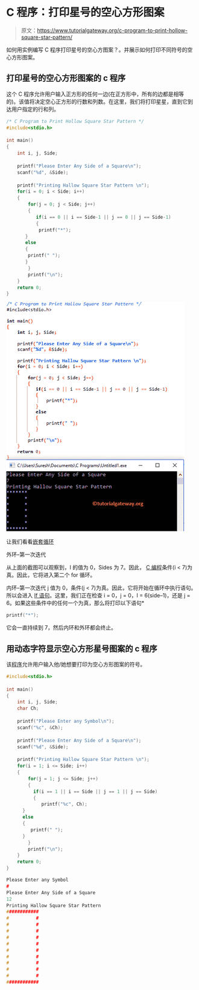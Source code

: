 # C 程序：打印星号的空心方形图案

> 原文：<https://www.tutorialgateway.org/c-program-to-print-hollow-square-star-pattern/>

如何用实例编写 C 程序打印星号的空心方图案？。并展示如何打印不同符号的空心方形图案。

## 打印星号的空心方形图案的 c 程序

这个 C 程序允许用户输入正方形的任何一边(在正方形中，所有的边都是相等的)。该值将决定空心正方形的行数和列数。在这里，我们将打印星星，直到它到达用户指定的行和列。

```c
/* C Program to Print Hollow Square Star Pattern */
#include<stdio.h>

int main()
{
    int i, j, Side;

    printf("Please Enter Any Side of a Square\n");
    scanf("%d", &Side);

    printf("Printing Hallow Square Star Pattern \n"); 
    for(i = 0; i < Side; i++)
    {
    	for(j = 0; j < Side; j++)
    	{
    	   if(i == 0 || i == Side-1 || j == 0 || j == Side-1)
    	   {
    		printf("*");
	   }
	   else
	   {
		printf(" ");
	   }         
        }
        printf("\n");
    }
    return 0;
}
```

![C Program to Print Hollow Square Star Pattern 1](img/afc3f278105c9b6faf9aaff653b7585d.png)

让我们看看[嵌套循环](https://www.tutorialgateway.org/for-loop-in-c-programming/)

外环–第一次迭代

从上面的截图可以观察到，I 的值为 0，Sides 为 7。因此， [C 编程](https://www.tutorialgateway.org/c-programming/)条件(i < 7)为真。因此，它将进入第二个 for 循环。

内环–第一次迭代
j 值为 0，条件(j < 7)为真。因此，它将开始在循环中执行语句。所以会进入 [If 语句](https://www.tutorialgateway.org/if-statement-in-c/)。这里，我们正在检查 i = 0，j = 0，I = 6(side–1)，还是 j = 6。如果这些条件中的任何一个为真，那么将打印以下语句*

```c
printf("*");
```

它会一直持续到 7，然后内环和外环都会终止。

## 用动态字符显示空心方形星号图案的 c 程序

该[程序](https://www.tutorialgateway.org/c-programming-examples/)允许用户输入他/她想要打印为空心方形图案的符号。

```c
#include<stdio.h>

int main()
{
    int i, j, Side;
    char Ch;

    printf("Please Enter any Symbol\n");
    scanf("%c", &Ch);

    printf("Please Enter Any Side of a Square\n");
    scanf("%d", &Side);

    printf("Printing Hallow Square Star Pattern \n"); 
    for(i = 1; i <= Side; i++)
    {
    	for(j = 1; j <= Side; j++)
    	{
    	  if(i == 1 || i == Side || j == 1 || j == Side)
    	  {
    	     printf("%c", Ch);
	  }
	  else
	  {
	     printf(" ");
	  }         
        }
        printf("\n");
    }
    return 0;
}
```

```c
Please Enter any Symbol
#
Please Enter Any Side of a Square
12
Printing Hallow Square Star Pattern 
############
#          #
#          #
#          #
#          #
#          #
#          #
#          #
#          #
#          #
#          #
############
```